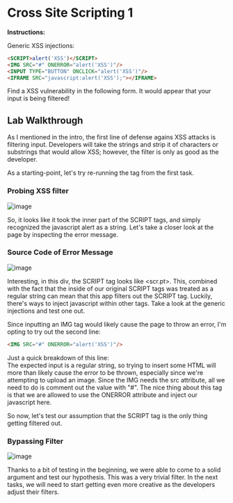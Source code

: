 # Cross Site Scripting 1

**Instructions:**

Generic XSS injections:
```HTML
<SCRIPT>alert('XSS')</SCRIPT>
<IMG SRC="#" ONERROR="alert('XSS')"/>
<INPUT TYPE="BUTTON" ONCLICK="alert('XSS')"/>
<IFRAME SRC="javascript:alert('XSS');"></IFRAME>
```

Find a XSS vulnerability in the following form. It would appear that your input is being filtered!

## Lab Walkthrough

As I mentioned in the intro, the first line of defense agains XSS attacks is filtering input. Developers will take the strings and strip it of characters or substrings that would allow XSS; however, the filter is only as good as the developer.

As a starting-point, let's try re-running the tag from the first task.

### Probing XSS filter
![image](https://user-images.githubusercontent.com/66766340/146686641-643eb62a-f45e-49a3-adaf-2e3b0d8e39e3.png)

So, it looks like it took the inner part of the SCRIPT tags, and simply recognized the javascript alert as a string. Let's take a closer look at the page by inspecting the error message.

### Source Code of Error Message
![image](https://user-images.githubusercontent.com/66766340/146686775-16897b2f-f25c-43cb-b07a-bdd921c5acd5.png)

Interesting, in this div, the SCRIPT tag looks like <scr.pt>. This, combined with the fact that the inside of our original SCRIPT tags was treated as a regular string can mean that this app filters out the SCRIPT tag. Luckily, there's ways to inject javascript within other tags. Take a look at the generic injections and test one out.

Since inputting an IMG tag would likely cause the page to throw an error, I'm opting to try out the second line:
``` HTML
<IMG SRC="#" ONERROR="alert('XSS')"/>
```

Just a quick breakdown of this line: \
The expected input is a regular string, so trying to insert some HTML will more than likely cause the error to be thrown, especially since we're attempting to upload an image. Since the IMG needs the src attribute, all we need to do is comment out the value with "#". The nice thing about this tag is that we are allowed to use the ONERROR attribute and inject our javascript here.

So now, let's test our assumption that the SCRIPT tag is the only thing getting filtered out.

### Bypassing Filter
![image](https://user-images.githubusercontent.com/66766340/146686997-6c6cf136-77dc-4f2b-8f65-b7e49921e06b.png)

Thanks to a bit of testing in the beginning, we were able to come to a solid argument and test our hypothesis. This was a very trivial filter. In the next tasks, we will need to start getting even more creative as the developers adjust their filters.
